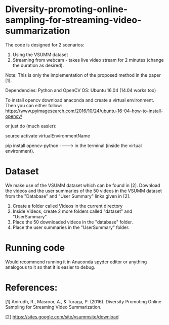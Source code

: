 # Diversity-promoting-online-sampling-for-streaming-video-summarization

The code is designed for 2 scenarios: 
1. Using the VSUMM dataset
2. Streaming from webcam - takes live video stream for 2 minutes (change the duration as desired).  

Note: This is only the implementation of the proposed method in the paper [1]. 

Dependencies: 
Python and OpenCV
OS: Ubuntu 16.04 (14.04 works too)

To install opencv download anaconda and create a virtual environment. Then you can either follow: https://www.pyimagesearch.com/2016/10/24/ubuntu-16-04-how-to-install-opencv/

or just do (much easier):

source activate virtualEnvironmentName

pip install opencv-python  ---->  in the terminal (inside the virtual environment). 


# Dataset
We make use of the VSUMM dataset which can be found in [2]. Download the videos and the user summaries of the 50 videos in the VSUMM dataset from the "Database" and "User Summary" links given in [2].
1. Create a folder called Videos in the current directory
2. Inside Videos, create 2 more folders called "dataset" and "UserSummary"
3. Place the 50 downloaded videos in the "database" folder. 
4. Place the user summaries in the "UserSummary" folder. 

# Running code
Would recommend running it in Anaconda spyder editor or anything analogous to it so that it is easier to debug. 


# References: 
[1] Anirudh, R., Masroor, A., & Turaga, P. (2016). Diversity Promoting Online Sampling for Streaming Video Summarization.

[2] https://sites.google.com/site/vsummsite/download

